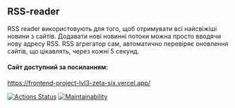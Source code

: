 ## RSS-reader
RSS reader використовують для того, щоб отримувати всі найсвіжіші новини з сайтів. Додавати нові новинні потоки можна просто вводячи нову адресу RSS. RSS агрегатор сам, автоматично перевіряє оновлення сайтів, що цікавлять, через кожні 5 секунд.

#### Сайт доступний за посиланням:
https://frontend-project-lvl3-zeta-six.vercel.app/

[![Actions Status](https://github.com/fedotovarita/frontend-project-lvl3/workflows/hexlet-check/badge.svg)](https://github.com/fedotovarita/frontend-project-lvl3/actions)
[![Maintainability](https://api.codeclimate.com/v1/badges/7480536a43155ccde3bf/maintainability)](https://codeclimate.com/github/fedotovarita/frontend-project-lvl3/maintainability)
